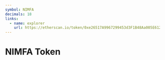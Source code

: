 ```yaml
---
symbol: NIMFA
decimals: 18
links:
  - name: explorer
    url: https://etherscan.io/token/0xe26517A9967299453d3F1B48Aa005E6127e67210
---
```


# NIMFA Token
